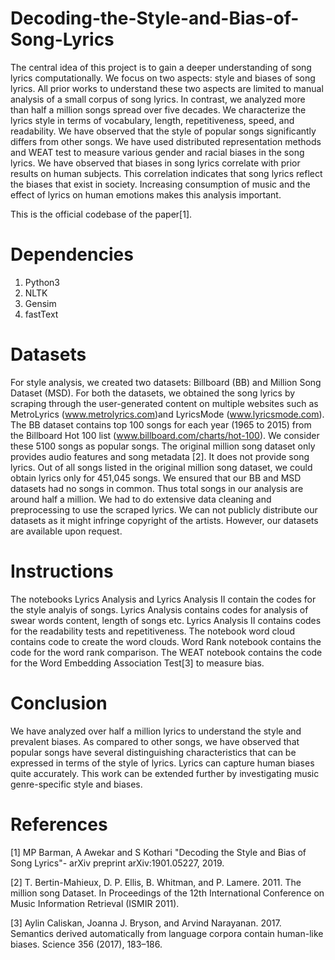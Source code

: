# Decoding-the-Style-and-Bias-of-Song-Lyrics
The central idea of this project is to gain a deeper understanding of song lyrics computationally. We focus on two aspects: style and biases 
of song lyrics. All prior works to understand these two aspects are limited to manual analysis of a small corpus of song lyrics. In 
contrast, we analyzed more than half a million songs spread over five decades. We characterize the lyrics style in terms of vocabulary, 
length, repetitiveness, speed, and readability. We have observed that the style of popular songs significantly differs from other songs.
We have used distributed representation methods and WEAT test to measure various gender and racial biases in the song lyrics. We have 
observed that biases in song lyrics correlate with prior results on human subjects. This correlation indicates that song lyrics reflect 
the biases that exist in society. Increasing consumption of music and the effect of lyrics on human emotions makes this analysis important.

This is the official codebase of the paper[1].

# Dependencies
1) Python3
2) NLTK
3) Gensim
4) fastText

# Datasets
For style analysis, we created two datasets: Billboard (BB) and Million Song Dataset (MSD). For both the datasets, we obtained the song 
lyrics by scraping through the user-generated content on multiple websites such as MetroLyrics (www.metrolyrics.com)and LyricsMode 
(www.lyricsmode.com). The BB dataset contains top 100 songs for each year (1965 to 2015) from the Billboard Hot 100 list
(www.billboard.com/charts/hot-100). We consider these 5100 songs as popular songs. The original million song dataset only provides
audio features and song metadata [2]. It does not provide song lyrics. Out of all songs listed in the original million song dataset,
we could obtain lyrics only for 451,045 songs. We ensured that our BB and MSD datasets had no songs in common. Thus total songs
in our analysis are around half a million. We had to do extensive data cleaning and preprocessing to use the scraped lyrics.
We can not publicly distribute our datasets as it might infringe copyright of the artists. However, our datasets are available upon request.

# Instructions
The notebooks Lyrics Analysis and Lyrics Analysis II contain the codes for the style analyis of songs. Lyrics Analysis contains codes for analysis of swear words content, length of songs etc. Lyrics Analysis II contains codes for the readability tests and repetitiveness. The notebook word cloud contains code to create the word clouds. Word Rank notebook contains the code for the word rank comparison. The WEAT notebook contains the code for the Word Embedding Association Test[3] to measure bias.

# Conclusion
We have analyzed over half a million lyrics to understand the style and prevalent biases. As compared to other songs, we have observed
that popular songs have several distinguishing characteristics that can be expressed in terms of the style of lyrics. Lyrics can capture
human biases quite accurately. This work can be extended further by investigating music genre-specific style and biases.

# References
[1] MP Barman, A Awekar and S Kothari "Decoding the Style and Bias of Song Lyrics"- arXiv preprint arXiv:1901.05227, 2019.

[2] T. Bertin-Mahieux, D. P. Ellis, B. Whitman, and P. Lamere. 2011. The million song Dataset. In Proceedings of the 12th International Conference on Music Information Retrieval (ISMIR 2011).

[3] Aylin Caliskan, Joanna J. Bryson, and Arvind Narayanan. 2017. Semantics derived automatically from language corpora contain human-like biases. Science 356 (2017), 183–186.

